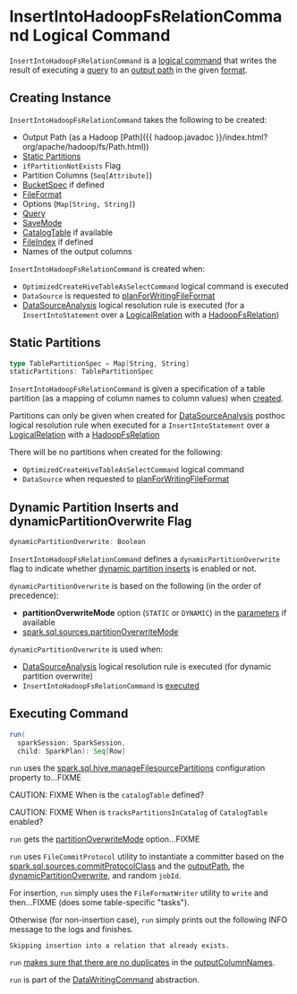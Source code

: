 # InsertIntoHadoopFsRelationCommand Logical Command

`InsertIntoHadoopFsRelationCommand` is a [logical command](DataWritingCommand.md) that writes the result of executing a [query](#query) to an [output path](#outputPath) in the given [format](#fileFormat).

## Creating Instance

`InsertIntoHadoopFsRelationCommand` takes the following to be created:

* <span id="outputPath"> Output Path (as a Hadoop [Path]({{ hadoop.javadoc }}/index.html?org/apache/hadoop/fs/Path.html))
* [Static Partitions](#staticPartitions)
* <span id="ifPartitionNotExists"> `ifPartitionNotExists` Flag
* <span id="partitionColumns"> Partition Columns (`Seq[Attribute]`)
* <span id="bucketSpec"> [BucketSpec](../spark-sql-BucketSpec.md) if defined
* <span id="fileFormat"> [FileFormat](../spark-sql-FileFormat.md)
* <span id="options"> Options (`Map[String, String]`)
* <span id="query"> [Query](../logical-operators/LogicalPlan.md)
* <span id="mode"> [SaveMode](../spark-sql-DataFrameWriter.md#SaveMode)
* <span id="catalogTable"> [CatalogTable](../CatalogTable.md) if available
* <span id="fileIndex"> [FileIndex](../FileIndex.md) if defined
* <span id="outputColumnNames"> Names of the output columns

`InsertIntoHadoopFsRelationCommand` is created when:

* `OptimizedCreateHiveTableAsSelectCommand` logical command is executed
* `DataSource` is requested to [planForWritingFileFormat](../DataSource.md#planForWritingFileFormat)
* [DataSourceAnalysis](../logical-analysis-rules/DataSourceAnalysis.md) logical resolution rule is executed (for a `InsertIntoStatement` over a [LogicalRelation](LogicalRelation.md) with a [HadoopFsRelation](../HadoopFsRelation.md))

## <span id="staticPartitions"> Static Partitions

```scala
type TablePartitionSpec = Map[String, String]
staticPartitions: TablePartitionSpec
```

`InsertIntoHadoopFsRelationCommand` is given a specification of a table partition (as a mapping of column names to column values) when [created](#creating-instance).

Partitions can only be given when created for [DataSourceAnalysis](../logical-analysis-rules/DataSourceAnalysis.md) posthoc logical resolution rule when executed for a `InsertIntoStatement` over a [LogicalRelation](LogicalRelation.md) with a [HadoopFsRelation](../HadoopFsRelation.md)

There will be no partitions when created for the following:

* `OptimizedCreateHiveTableAsSelectCommand` logical command
* `DataSource` when requested to [planForWritingFileFormat](../DataSource.md#planForWritingFileFormat)

## <span id="dynamicPartitionOverwrite"> Dynamic Partition Inserts and dynamicPartitionOverwrite Flag

```scala
dynamicPartitionOverwrite: Boolean
```

`InsertIntoHadoopFsRelationCommand` defines a `dynamicPartitionOverwrite` flag to indicate whether [dynamic partition inserts](../spark-sql-dynamic-partition-inserts.md) is enabled or not.

`dynamicPartitionOverwrite` is based on the following (in the order of precedence):

* **partitionOverwriteMode** option (`STATIC` or `DYNAMIC`) in the [parameters](#parameters) if available
* [spark.sql.sources.partitionOverwriteMode](spark-sql-properties.md#spark.sql.sources.partitionOverwriteMode)

`dynamicPartitionOverwrite` is used when:

* [DataSourceAnalysis](../logical-analysis-rules/DataSourceAnalysis.md) logical resolution rule is executed (for dynamic partition overwrite)
* `InsertIntoHadoopFsRelationCommand` is [executed](#run)

## <span id="run"> Executing Command

```scala
run(
  sparkSession: SparkSession,
  child: SparkPlan): Seq[Row]
```

`run` uses the [spark.sql.hive.manageFilesourcePartitions](../SQLConf.md#manageFilesourcePartitions) configuration property to...FIXME

CAUTION: FIXME When is the `catalogTable` defined?

CAUTION: FIXME When is `tracksPartitionsInCatalog` of `CatalogTable` enabled?

`run` gets the [partitionOverwriteMode](#partitionOverwriteMode) option...FIXME

`run` uses `FileCommitProtocol` utility to instantiate a committer based on the [spark.sql.sources.commitProtocolClass](../spark-sql-properties.md#spark.sql.sources.commitProtocolClass) and the [outputPath](#outputPath), the [dynamicPartitionOverwrite](#dynamicPartitionOverwrite), and random `jobId`.

For insertion, `run` simply uses the `FileFormatWriter` utility to `write` and then...FIXME (does some table-specific "tasks").

Otherwise (for non-insertion case), `run` simply prints out the following INFO message to the logs and finishes.

```text
Skipping insertion into a relation that already exists.
```

`run` [makes sure that there are no duplicates](../spark-sql-SchemaUtils.md#checkColumnNameDuplication) in the [outputColumnNames](#outputColumnNames).

`run` is part of the [DataWritingCommand](DataWritingCommand.md#run) abstraction.

